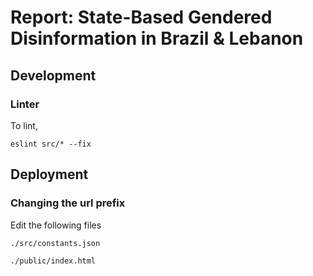 # Report: State-Based Gendered Disinformation in Brazil & Lebanon



## Development

### Linter

To lint,

    eslint src/* --fix


## Deployment

### Changing the url prefix

Edit the following files

    ./src/constants.json

    ./public/index.html

